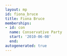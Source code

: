 ```yaml
---
layout: mp
id: fiona_bruce
title: Fiona Bruce
memberships:
- id: con
  name: Conservative Party
  start: '2010-06-08'
  end: 
autogenerated: true
---
```

